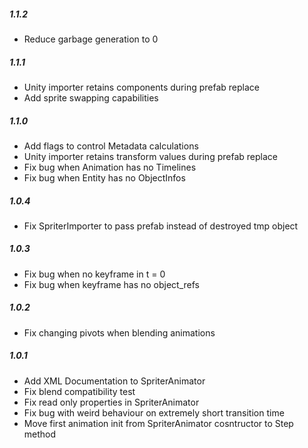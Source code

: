 ##### 1.1.2
* Reduce garbage generation to 0

##### 1.1.1
* Unity importer retains components during prefab replace
* Add sprite swapping capabilities

##### 1.1.0
* Add flags to control Metadata calculations
* Unity importer retains transform values during prefab replace
* Fix bug when Animation has no Timelines
* Fix bug when Entity has no ObjectInfos

##### 1.0.4
* Fix SpriterImporter to pass prefab instead of destroyed tmp object

##### 1.0.3
* Fix bug when no keyframe in t = 0
* Fix bug when keyframe has no object_refs

##### 1.0.2
* Fix changing pivots when blending animations

##### 1.0.1
* Add XML Documentation to SpriterAnimator
* Fix blend compatibility test
* Fix read only properties in SpriterAnimator
* Fix bug with weird behaviour on extremely short transition time
* Move first animation init from SpriterAnimator cosntructor to Step method